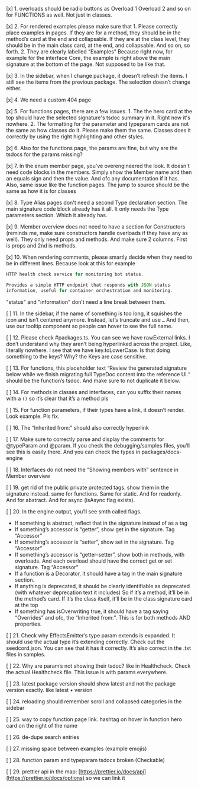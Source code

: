 [x] 1. overloads should be radio buttons as Overload 1 Overload 2 and so on for FUNCTIONS as well. Not just in classes.

[x] 2. For rendered examples please make sure that 1. Please correctly place examples in pages. If they are for a method, they should be in the method’s card at the end and collapsable. If they are at the class level, they should be in the main class card, at the end, and collapsable. And so on, so forth. 2. They are clearly labelled “Examples”
Because right now, for example for the interface Core, the example is right above the main signature at the bottom of the page. Not supposed to be like that.

[x] 3. In the sidebar, when I change package, it doesn’t refresh the items. I still see the items from the previous package. The selection doesn’t change either.

[x] 4. We need a custom 404 page

[x] 5. For functions pages, there are a few issues. 1. The the hero card at the top should have the selected signature's tsdoc summary in it. Right now it's nowhere. 2. The formatting for the parameter and typeparam cards are not the same as how classes do it. Please make them the same. Classes does it correctly by using the right highlighting and other styles.

[x] 6. Also for the functions page, the params are fine, but why are the tsdocs for the params missing?

[x] 7. In the enum member page, you've overengineered the look. It doesn't need code blocks in the members. Simply show the Member name and then an equals sign and then the value. And ofc any documentation if it has. Also, same issue like the function pages. The jump to source should be the same as how it is for classes

[x] 8. Type Alias pages don't need a second Type declaration section. The main signature code block already has it all. It only needs the Type parameters section. Which it already has.

[x] 9. Member overview does not need to have a section for Constructors (reminds me, make sure constructors handle overloads if they have any as well). They only need props and methods. And make sure 2 columns. First is props and 2nd is methods.

[x] 10. When rendering comments, please smartly decide when they need to be in different lines. Because look at this for example

```ts
HTTP health check service for monitoring bot status.

Provides a simple HTTP endpoint that responds with JSON status
information, useful for container orchestration and monitoring.
```

"status" and "information" don’t need a line break between them.

[ ] 11. In the sidebar, if the name of something is too long, it squishes the icon and isn’t centered anymore. Instead, let’s truncate and use `…` And then, use our tooltip component so people can hover to see the full name.

[ ] 12. Please check #packages.ts. You can see we have rawExternal links. I don’t understand why they aren’t being hyperlinked across the project. Like, literally nowhere. I see that we have key.toLowerCase. Is that doing something to the keys? Why? the Keys are case sensitive.

[ ] 13. For functions, this placeholder text “Review the generated signature below while we finish migrating full TypeDoc content into the reference UI.“ should be the function’s tsdoc. And make sure to not duplicate it below.

[ ] 14. For methods in classes and interfaces, can you suffix their names with a `()` so it’s clear that it’s a method pls

[ ] 15. For function parameters, if their types have a link, it doesn’t render. Look example. Pls fix.

[ ] 16. The “Inherited from:” should also correctly hyperlink

[ ] 17. Make sure to correctly parse and display the comments for @typeParam and @param. If you check the debugging/samples files, you’ll see this is easily there. And you can check the types in packages/docs-engine

[ ] 18. Interfaces do not need the “Showing members with” sentence in Member overview

[ ] 19. get rid of the public private protected tags. show them in the signature instead. same for functions. Same for static. And for readonly. And for abstract. And for async (isAsync flag exists).

[ ] 20. In the engine output, you’ll see smth called flags.

- If something is abstract, reflect that in the signature instead of as a tag
- If something’s accessor is “getter”, show get in the signature. Tag “Accessor”
- If something’s accessor is “setter”, show set in the signature. Tag “Accessor”
- If something’s accessor is “getter-setter”, show both in methods, with overloads. And each overload should have the correct get or set signature. Tag “Accessor”
- If a function is a Decorator, it should have a tag in the main signature section.
- If anything is deprecated, it should be clearly identifiable as deprecated (with whatever deprecation text it includes) So if it’s a method, it’ll be in the method’s card. If it’s the class itself, it’ll be in the class signature card at the top
- If something has isOverwriting true, it should have a tag saying “Overrides” and ofc, the “Inherited from:”. This is for both methods AND properties.

[ ] 21. Check why EffectsEmitter’s type param extends is expanded. It should use the actual type it’s extending correctly. Check out the seedcord.json. You can see that it has it correctly. It’s also correct in the .txt files in samples.

[ ] 22. Why are param’s not showing their tsdoc? like in Healthcheck. Check the actual Healthcheck file. This issue is with params everywhere.

[ ] 23. latest package version should show latest and not the package version exactly. like latest • version

[ ] 24. reloading should remember scroll and collapsed categories in the sidebar

[ ] 25. way to copy function page link. hashtag on hover in function hero card on the right of the name

[ ] 26. de-dupe search entries

[ ] 27. missing space between examples (example emojis)

[ ] 28. function param and typeparam tsdocs broken (Checkable)

[ ] 29. prettier api in the map: [https://prettier.io/docs/api](https://prettier.io/docs/options) so we can link it
